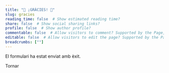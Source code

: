 ```yaml
---
title: "🙏 ¡GRÀCIES! 🙏"
slug: gracies
reading_time: false  # Show estimated reading time?
share: false  # Show social sharing links?
profile: false  # Show author profile?
commentable: false  # Allow visitors to comment? Supported by the Page, Post, and Docs content types.
editable: false  # Allow visitors to edit the page? Supported by the Page, Post, and Docs content types.
breadcrumbs: [""]
---
```


El formulari ha estat enviat amb èxit.

<a onclick="window.history.back()" class="btn btn-primary px-3 py-3">Tornar</a>
